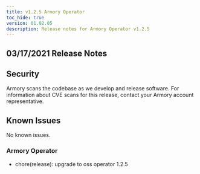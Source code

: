 ```yaml
---
title: v1.2.5 Armory Operator
toc_hide: true
version: 01.02.05
description: Release notes for Armory Operator v1.2.5
---
```


## 03/17/2021 Release Notes

## Security

Armory scans the codebase as we develop and release software. For information about CVE scans for this release, contact your Armory account representative.

## Known Issues
No known issues.

### Armory Operator

* chore(release): upgrade to oss operator 1.2.5
